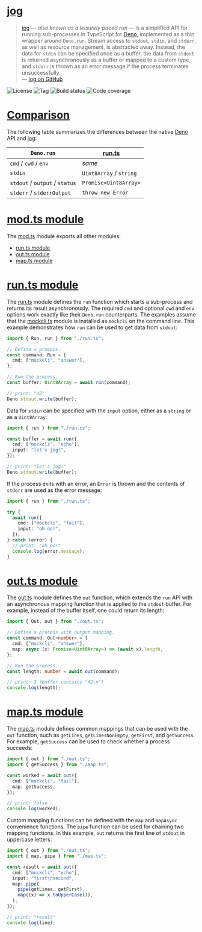 # [jog]

> [jog] — _also known as a leisurely paced run_ — is a simplified API for
> running sub-processes in TypeScript for [Deno], implemented as a thin wrapper
> around `Deno.run`. Stream access to `stdout`, `stdin`, and `stderr`, as well
> as resource management, is abstracted away. Instead, the data for `stdin` can
> be specified once as a buffer, the data from `stdout` is returned
> asynchronously as a buffer or mapped to a custom type, and `stderr` is thrown
> as an error message if the process terminates unsuccessfully.
> <br/> — [jog on GitHub]

![License](https://img.shields.io/github/license/eibens/jog)
![Tag](https://img.shields.io/github/v/tag/eibens/jog)
![Build status](https://img.shields.io/github/workflow/status/eibens/jog/build)
![Code coverage](https://img.shields.io/codecov/c/github/eibens/jog)

# [Comparison]

The following table summarizes the differences between the native [Deno] API and
[jog]:

| `Deno.run`                     | [run.ts]                |
| ------------------------------ | ----------------------- |
| `cmd` / `cwd` / `env`          | _same_                  |
| `stdin`                        | `Uint8Array` / `string` |
| `stdout` / `output` / `status` | `Promise<Uint8Array>`   |
| `stderr` / `stderrOutput`      | `throw new Error`       |

# [mod.ts module]

The [mod.ts] module exports all other modules:

- [run.ts module]
- [out.ts module]
- [map.ts module]

# [run.ts module]

The [run.ts] module defines the `run` function which starts a sub-process and
returns its result asynchronously. The required `cmd` and optional `cwd` and
`env` options work exactly like their `Deno.run` counterparts. The examples
assume that the [mockcli.ts] module is installed as `mockcli` on the command
line. This example demonstrates how `run` can be used to get data from `stdout`:

```ts
import { Run, run } from "./run.ts";

// Define a process.
const command: Run = {
  cmd: ["mockcli", "answer"],
};

// Run the process.
const buffer: Uint8Array = await run(command);

// print: "42"
Deno.stdout.write(buffer);
```

Data for `stdin` can be specified with the `input` option, either as a `string`
or as a `Uint8Array`:

```ts
import { run } from "./run.ts";

const buffer = await run({
  cmd: ["mockcli", "echo"],
  input: "let's jog!",
});

// print: "let's jog!"
Deno.stdout.write(buffer);
```

If the process exits with an error, an `Error` is thrown and the contents of
`stderr` are used as the error message:

```ts
import { run } from "./run.ts";

try {
  await run({
    cmd: ["mockcli", "fail"],
    input: "oh no!",
  });
} catch (error) {
  // print: "oh no!"
  console.log(error.message);
}
```

# [out.ts module]

The [out.ts] module defines the `out` function, which extends the `run` API with
an asynchronous mapping function that is applied to the `stdout` buffer. For
example, instead of the buffer itself, one could return its length:

```ts
import { Out, out } from "./out.ts";

// Define a process with output mapping.
const command: Out<number> = {
  cmd: ["mockcli", "answer"],
  map: async (x: Promise<Uint8Array>) => (await x).length,
};

// Run the process.
const length: number = await out(command);

// print: 3 (buffer contains "42\n")
console.log(length);
```

# [map.ts module]

The [map.ts] module defines common mappings that can be used with the `out`
function, such as `getLines`, `getLinesNonEmpty`, `getFirst`, and `getSuccess`.
For example, `getSuccess` can be used to check whether a process succeeds:

```ts
import { out } from "./out.ts";
import { getSuccess } from "./map.ts";

const worked = await out({
  cmd: ["mockcli", "fail"],
  map: getSuccess,
});

// print: false
console.log(worked);
```

Custom mapping functions can be defined with the `map` and `mapAsync`
convenience functions. The `pipe` function can be used for chaining two mapping
functions. In this example, `out` returns the first line of `stdout` in
uppercase letters:

```ts
import { out } from "./out.ts";
import { map, pipe } from "./map.ts";

const result = await out({
  cmd: ["mockcli", "echo"],
  input: "first\nsecond",
  map: pipe(
    pipe(getLines, getFirst),
    map((x) => x.toUpperCase()),
  ),
});

// print: "result"
console.log(line);
```

[jog]: #jog
[jog on GitHub]: https://github.com/eibens/jog
[Deno]: https://deno.land
[Command Pattern]: https://en.wikipedia.org/wiki/Command_pattern
[mod.ts module]: #mod.ts-module
[run.ts module]: #run.ts-module
[out.ts module]: #out.ts-module
[map.ts module]: #map.ts-module
[mod.ts]: mod.ts
[run.ts]: run.ts
[out.ts]: out.ts
[map.ts]: map.ts
[mockcli.ts]: mockcli.ts
[comparison]: #comparison
